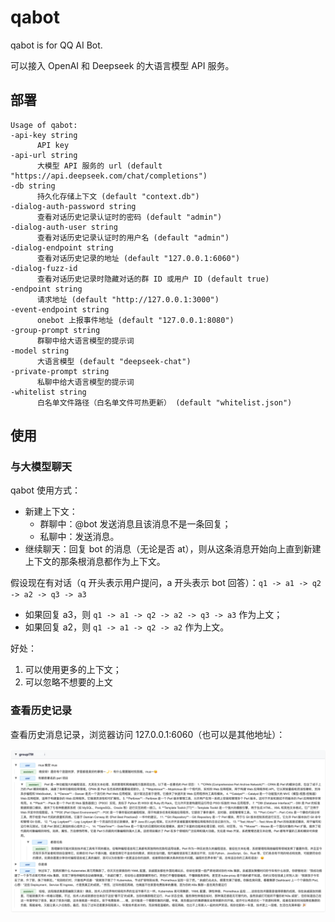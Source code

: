 # qabot

qabot is for QQ AI Bot.

可以接入 OpenAI 和 Deepseek 的大语言模型 API 服务。

## 部署

```console
Usage of qabot:
-api-key string
      API key
-api-url string
      大模型 API 服务的 url (default "https://api.deepseek.com/chat/completions")
-db string
      持久化存储上下文 (default "context.db")
-dialog-auth-password string
      查看对话历史记录认证时的密码 (default "admin")
-dialog-auth-user string
      查看对话历史记录认证时的用户名 (default "admin")
-dialog-endpoint string
      查看对话历史记录的地址 (default "127.0.0.1:6060")
-dialog-fuzz-id
      查看对话历史记录时隐藏对话的群 ID 或用户 ID (default true)
-endpoint string
      请求地址 (default "http://127.0.0.1:3000")
-event-endpoint string
      onebot 上报事件地址 (default "127.0.0.1:8080")
-group-prompt string
      群聊中给大语言模型的提示词
-model string
      大语言模型 (default "deepseek-chat")
-private-prompt string
      私聊中给大语言模型的提示词
-whitelist string
      白名单文件路径（白名单文件可热更新） (default "whitelist.json")
```

## 使用

### 与大模型聊天

qabot 使用方式：

- 新建上下文：
    - 群聊中：@bot 发送消息且该消息不是一条回复；
    - 私聊中：发送消息。
- 继续聊天：回复 bot 的消息（无论是否 at），则从这条消息开始向上直到新建上下文的那条根消息都作为上下文。

假设现在有对话（q 开头表示用户提问，a 开头表示 bot 回答）：`q1 -> a1 -> q2 -> a2 -> q3 -> a3`

- 如果回复 a3，则 `q1 -> a1 -> q2 -> a2 -> q3 -> a3` 作为上文；
- 如果回复 a2，则 `q1 -> a1 -> q2 -> a2` 作为上文。

好处：

1. 可以使用更多的上下文；
2. 可以忽略不想要的上文

### 查看历史记录

查看历史消息记录，浏览器访问 127.0.0.1:6060（也可以是其他地址）：

![网页端查看历史记录](images/history.png)
